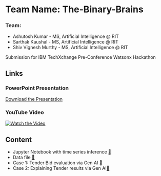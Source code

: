 # Team Name: The-Binary-Brains

### Team:
- Ashutosh Kumar - MS, Artificial Intelligence @ RIT
- Sarthak Kaushal - MS, Artificial Intelligence @ RIT
- Shiv Vignesh Murthy - MS, Artificial Intelligence @ RIT


Submission for IBM TechXchange Pre-Conference Watsonx Hackathon

## Links
### PowerPoint Presentation
[Download the Presentation](https://example.com/path/to/presentation.pptx)

### YouTube Video
[![Watch the Video](https://img.youtube.com/vi/dQw4w9WgXcQ/0.jpg)](https://www.youtube.com/watch?v=dQw4w9WgXcQ)

## Content
- Jupyter Notebook with time series inference [🔗](./granite-tsfm.ipynb)
- Data file [🔗](./bid_analysis.csv)
- Case 1: Tender Bid evaluation via Gen AI [🔗](./Tender%20Results.md)
- Case 2: Explaining Tender results via Gen AI[🔗](./Bid%20success%20Analysis%20and%20Insight.md)

